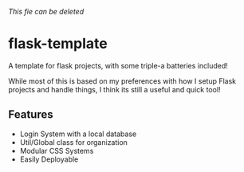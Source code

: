 _This fie can be deleted_
# flask-template
A template for flask projects, with some triple-a batteries included!

While most of this is based on my preferences with how I setup Flask projects and handle things, I think its still a useful and quick tool!

## Features
- Login System with a local database
- Util/Global class for organization
- Modular CSS Systems
- Easily Deployable